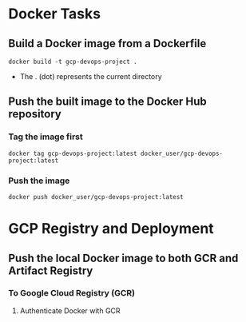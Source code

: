 # Docker Tasks

## Build a Docker image from a Dockerfile

`docker build -t gcp-devops-project .`

- The . (dot) represents the current directory

## Push the built image to the Docker Hub repository

### Tag the image first

`docker tag gcp-devops-project:latest docker_user/gcp-devops-project:latest`

### Push the image

`docker push docker_user/gcp-devops-project:latest`

# GCP Registry and Deployment

## Push the local Docker image to both GCR and Artifact Registry

### To Google Cloud Registry (GCR)

1. Authenticate Docker with GCR
